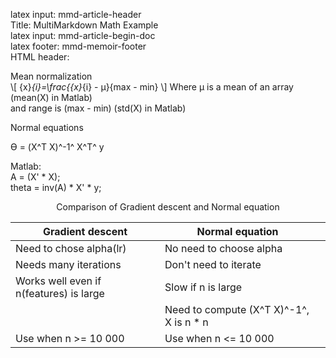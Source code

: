 latex input:    mmd-article-header  
Title:          MultiMarkdown Math Example  
latex input:    mmd-article-begin-doc  
latex footer:   mmd-memoir-footer  
HTML header:    <script type="text/javascript"
                src="http://cdn.mathjax.org/mathjax/latest/MathJax.js?config=TeX-AMS-MML_HTMLorMML">
                </script>



Mean normalization<br>
\\[ {x}_{i}=\frac{{x}_{i} - µ}{max - min} \\]
Where µ is a mean of an array (mean(X) in Matlab)<br>
and range is (max - min) (std(X) in Matlab)

Normal equations

ϴ = (X^T X)​^-1^ X^T^ y

Matlab:<br>
A = (X' * X);<br>
theta = inv(A) * X' * y;

<center>Comparison of Gradient descent and Normal equation</center>

| Gradient descent| Normal equation|<br>  
|  ------	| ------	| ------	|  
| Need to chose alpha(lr)	| No need to choose alpha	|  <br>  
| Needs many iterations | Don't need to iterate |  
| Works well even if n(features) is large | Slow if n is large | <br>  
| | Need to compute (X^T X)​^-1^, X is n * n | <br>  
| Use when n >= 10 000 | Use when n <= 10 000 |  